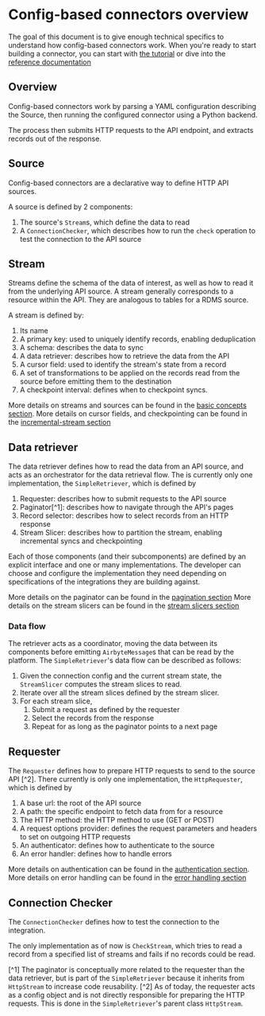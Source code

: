 # Config-based connectors overview

The goal of this document is to give enough technical specifics to understand how config-based connectors work.
When you're ready to start building a connector, you can start with [the tutorial](../../../config-based/tutorial/0-getting-started.md) or dive into the [reference documentation](https://airbyte-cdk.readthedocs.io/en/latest/api/airbyte_cdk.sources.declarative.html)

## Overview

Config-based connectors work by parsing a YAML configuration describing the Source, then running the configured connector using a Python backend.

The process then submits HTTP requests to the API endpoint, and extracts records out of the response.

## Source

Config-based connectors are a declarative way to define HTTP API sources.

A source is defined by 2 components:

1. The source's `Stream`s, which define the data to read
2. A `ConnectionChecker`, which describes how to run the `check` operation to test the connection to the API source

## Stream

Streams define the schema of the data of interest, as well as how to read it from the underlying API source.
A stream generally corresponds to a resource within the API. They are analogous to tables for a RDMS source.

A stream is defined by:

1. Its name
2. A primary key: used to uniquely identify records, enabling deduplication
3. A schema: describes the data to sync
4. A data retriever: describes how to retrieve the data from the API
5. A cursor field: used to identify the stream's state from a record
6. A set of transformations to be applied on the records read from the source before emitting them to the destination
7. A checkpoint interval: defines when to checkpoint syncs.

More details on streams and sources can be found in the [basic concepts section](../cdk-python/basic-concepts.md).
More details on cursor fields, and checkpointing can be found in the [incremental-stream section](../cdk-python/incremental-stream.md)

## Data retriever

The data retriever defines how to read the data from an API source, and acts as an orchestrator for the data retrieval flow.
The is currently only one implementation, the `SimpleRetriever`, which is defined by

1. Requester: describes how to submit requests to the API source
2. Paginator[^1]: describes how to navigate through the API's pages
3. Record selector: describes how to select records from an HTTP response
4. Stream Slicer: describes how to partition the stream, enabling incremental syncs and checkpointing

Each of those components (and their subcomponents) are defined by an explicit interface and one or many implementations.
The developer can choose and configure the implementation they need depending on specifications of the integrations they are building against.

More details on the paginator can be found in the [pagination section](pagination.md)
More details on the stream slicers can be found in the [stream slicers section](stream-slicers.md)

### Data flow

The retriever acts as a coordinator, moving the data between its components before emitting `AirbyteMessage`s that can be read by the platform.
The `SimpleRetriever`'s data flow can be described as follows:

1. Given the connection config and the current stream state, the `StreamSlicer` computes the stream slices to read.
2. Iterate over all the stream slices defined by the stream slicer.
3. For each stream slice,
    1. Submit a request as defined by the requester
    2. Select the records from the response
    3. Repeat for as long as the paginator points to a next page

## Requester

The `Requester` defines how to prepare HTTP requests to send to the source API [^2].
There currently is only one implementation, the `HttpRequester`, which is defined by

1. A base url: the root of the API source
2. A path: the specific endpoint to fetch data from for a resource
3. The HTTP method: the HTTP method to use (GET or POST)
4. A request options provider: defines the request parameters and headers to set on outgoing HTTP requests
5. An authenticator: defines how to authenticate to the source
6. An error handler: defines how to handle errors

More details on authentication can be found in the [authentication section](authentication.md).
More details on error handling can be found in the [error handling section](error-handling.md)

## Connection Checker

The `ConnectionChecker` defines how to test the connection to the integration.

The only implementation as of now is `CheckStream`, which tries to read a record from a specified list of streams and fails if no records could be read.

[^1] The paginator is conceptually more related to the requester than the data retriever, but is part of the `SimpleRetriever` because it inherits from `HttpStream` to increase code reusability.
[^2] As of today, the requester acts as a config object and is not directly responsible for preparing the HTTP requests. This is done in the `SimpleRetriever`'s parent class `HttpStream`.
